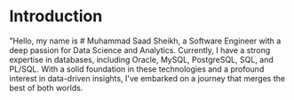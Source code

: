 # Introduction
"Hello, my name is # Muhammad Saad Sheikh, a Software Engineer with a deep passion for Data Science and Analytics. Currently, I have a strong expertise in databases, including Oracle, MySQL, PostgreSQL, SQL, and PL/SQL. With a solid foundation in these technologies and a profound interest in data-driven insights, I've embarked on a journey that merges the best of both worlds.
